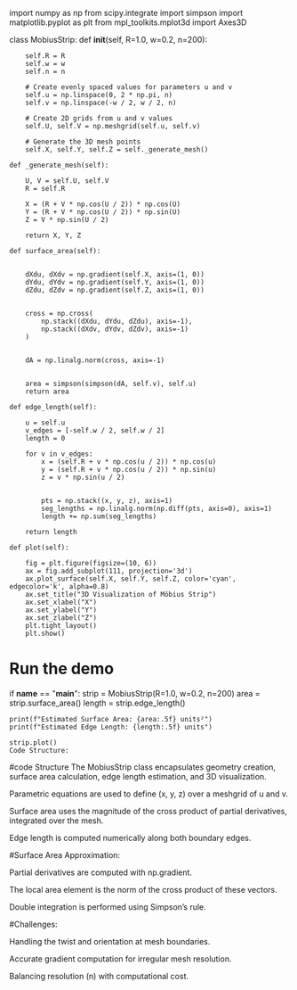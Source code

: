 import numpy as np
from scipy.integrate import simpson
import matplotlib.pyplot as plt
from mpl_toolkits.mplot3d import Axes3D

class MobiusStrip:
    def __init__(self, R=1.0, w=0.2, n=200):
        
        self.R = R
        self.w = w
        self.n = n

        # Create evenly spaced values for parameters u and v
        self.u = np.linspace(0, 2 * np.pi, n)
        self.v = np.linspace(-w / 2, w / 2, n)

        # Create 2D grids from u and v values
        self.U, self.V = np.meshgrid(self.u, self.v)

        # Generate the 3D mesh points
        self.X, self.Y, self.Z = self._generate_mesh()

    def _generate_mesh(self):
        
        U, V = self.U, self.V
        R = self.R

        X = (R + V * np.cos(U / 2)) * np.cos(U)
        Y = (R + V * np.cos(U / 2)) * np.sin(U)
        Z = V * np.sin(U / 2)

        return X, Y, Z

    def surface_area(self):
        
        
        dXdu, dXdv = np.gradient(self.X, axis=(1, 0))
        dYdu, dYdv = np.gradient(self.Y, axis=(1, 0))
        dZdu, dZdv = np.gradient(self.Z, axis=(1, 0))

       
        cross = np.cross(
            np.stack((dXdu, dYdu, dZdu), axis=-1),
            np.stack((dXdv, dYdv, dZdv), axis=-1)
        )

    
        dA = np.linalg.norm(cross, axis=-1)

       
        area = simpson(simpson(dA, self.v), self.u)
        return area

    def edge_length(self):
        
        u = self.u
        v_edges = [-self.w / 2, self.w / 2] 
        length = 0

        for v in v_edges:
            x = (self.R + v * np.cos(u / 2)) * np.cos(u)
            y = (self.R + v * np.cos(u / 2)) * np.sin(u)
            z = v * np.sin(u / 2)
            
         
            pts = np.stack((x, y, z), axis=1)
            seg_lengths = np.linalg.norm(np.diff(pts, axis=0), axis=1)
            length += np.sum(seg_lengths)

        return length

    def plot(self):
       
        fig = plt.figure(figsize=(10, 6))
        ax = fig.add_subplot(111, projection='3d')
        ax.plot_surface(self.X, self.Y, self.Z, color='cyan', edgecolor='k', alpha=0.8)
        ax.set_title("3D Visualization of Möbius Strip")
        ax.set_xlabel("X")
        ax.set_ylabel("Y")
        ax.set_zlabel("Z")
        plt.tight_layout()
        plt.show()

# Run the demo
if __name__ == "__main__":
    strip = MobiusStrip(R=1.0, w=0.2, n=200)
    area = strip.surface_area()
    length = strip.edge_length()

    print(f"Estimated Surface Area: {area:.5f} units²")
    print(f"Estimated Edge Length: {length:.5f} units")

    strip.plot()
    Code Structure:
    
#code Structure 
The MobiusStrip class encapsulates geometry creation, surface area calculation, edge length estimation, and 3D visualization.

Parametric equations are used to define (x, y, z) over a meshgrid of u and v.

Surface area uses the magnitude of the cross product of partial derivatives, integrated over the mesh.

Edge length is computed numerically along both boundary edges.

#Surface Area Approximation:

Partial derivatives are computed with np.gradient.

The local area element is the norm of the cross product of these vectors.

Double integration is performed using Simpson’s rule.

#Challenges:

Handling the twist and orientation at mesh boundaries.

Accurate gradient computation for irregular mesh resolution.

Balancing resolution (n) with computational cost.


